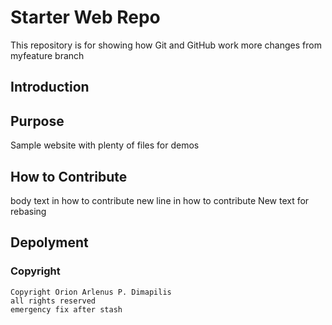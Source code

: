 # Starter Web Repo

This repository is for showing how Git and GitHub work
more changes from myfeature branch

## Introduction

## Purpose

Sample website with plenty of files for demos

## How to Contribute

body text in how to contribute
new line in how to contribute
New text for rebasing

## Depolyment

### Copyright
	Copyright Orion Arlenus P. Dimapilis
	all rights reserved
	emergency fix after stash